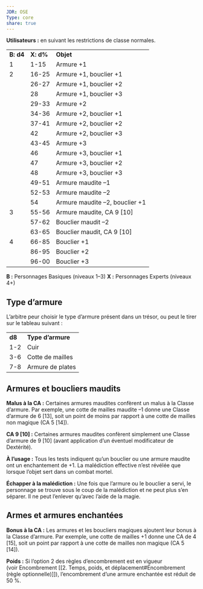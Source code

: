 ```yaml
---
JDR: OSE
Type: core
share: true
---
```


**Utilisateurs :** en suivant les restrictions de classe normales.

|   |   |   |
|---|---|---|
|**B: d4**|**X: d%**|**Objet**|
|1|1-15|Armure +1|
|2|16-25|Armure +1, bouclier +1|
||26-27|Armure +1, bouclier +2|
||28|Armure +1, bouclier +3|
||29-33|Armure +2|
||34-36|Armure +2, bouclier +1|
||37-41|Armure +2, bouclier +2|
||42|Armure +2, bouclier +3|
||43-45|Armure +3|
||46|Armure +3, bouclier +1|
||47|Armure +3, bouclier +2|
||48|Armure +3, bouclier +3|
||49-51|Armure maudite –1|
||52-53|Armure maudite –2|
||54|Armure maudite –2, bouclier +1|
|3|55-56|Armure maudite, CA 9 [10]|
||57-62|Bouclier maudit –2|
||63-65|Bouclier maudit, CA 9 [10]|
|4|66-85|Bouclier +1|
||86-95|Bouclier +2|
||96-00|Bouclier +3|
**B :** Personnages Basiques (niveaux 1–3) **X :** Personnages Experts (niveaux 4+)
## Type d’armure

L’arbitre peur choisir le type d’armure présent dans un trésor, ou peut le tirer sur le tableau suivant :

|   |   |
|---|---|
|**d8**|**Type d’armure**|
|1-2|Cuir|
|3-6|Cotte de mailles|
|7-8|Armure de plates|

## Armures et boucliers maudits

**Malus à la CA :** Certaines armures maudites confèrent un malus à la Classe d’armure. Par exemple, une cotte de mailles maudite –1 donne une Classe d’armure de 6 [13], soit un point de moins par rapport à une cotte de mailles non magique (CA 5 [14]).

**CA 9 [10] :** Certaines armures maudites confèrent simplement une Classe d’armure de 9 [10] (avant application d’un éventuel modificateur de Dextérité).

**À l’usage :** Tous les tests indiquent qu’un bouclier ou une armure maudite ont un enchantement de +1. La malédiction effective n’est révélée que lorsque l’objet sert dans un combat mortel.

**Échapper à la malédiction :** Une fois que l’armure ou le bouclier a servi, le personnage se trouve sous le coup de la malédiction et ne peut plus s’en séparer. Il ne peut l’enlever qu’avec l’aide de la magie.

## Armes et armures enchantées

**Bonus à la CA :** Les armures et les boucliers magiques ajoutent leur bonus à la Classe d’armure. Par exemple, une cotte de mailles +1 donne une CA de 4 [15], soit un point par rapport à une cotte de mailles non magique (CA 5 [14]).

**Poids :** Si l’option 2 des règles d’encombrement est en vigueur (voir Encombrement [[2. Temps, poids, et déplacement#Encombrement (règle optionnelle)]]), l’encombrement d’une armure enchantée est réduit de 50 %.